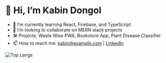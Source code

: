 # 👋 Hi, I’m Kabin Dongol
- 🌱 I’m currently learning React, Firebase, and TypeScript
- 👯 I’m looking to collaborate on MERN stack projects
- 🛠️ Projects: Waste Wise PWA, Bookstore App, Plant Disease Classifier
- 📫 How to reach me: kabin@example.com | [LinkedIn](https://linkedin.com/in/kabin-dongol-maharjan)

![Top Langs](https://github-readme-stats.vercel.app/api/top-langs/?username=kabin-dongol&layout=compact)
